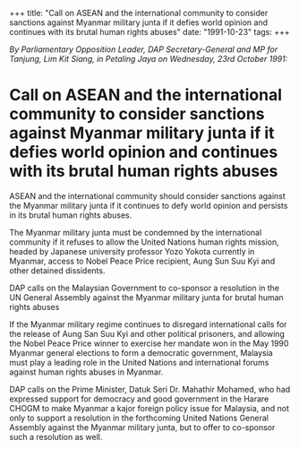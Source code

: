 +++ 
title: "Call on ASEAN and the international community to consider sanctions against Myanmar military junta if it defies world opinion and continues with its brutal human rights abuses"
date: "1991-10-23"
tags:
+++

_By Parliamentary Opposition Leader, DAP Secretary-General and MP for Tanjung, Lim Kit Siang, in Petaling Jaya on Wednesday, 23rd October 1991:_

# Call on ASEAN and the international community to consider sanctions against Myanmar military junta if it defies world opinion and continues with its brutal human rights abuses

ASEAN and the international community should consider sanctions against the Myanmar military junta if it continues to defy world opinion and persists in its brutal human rights abuses.</u>

The Myanmar military junta must be condemned by the international community if it refuses to allow the United Nations human rights mission, headed by Japanese university professor Yozo Yokota currently in Myanmar, access to Nobel Peace Price recipient, Aung Sun Suu Kyi and other detained dissidents.

DAP calls on the Malaysian Government to co-sponsor a resolution in the UN General Assembly against the Myanmar military junta for brutal human rights abuses

If the Myanmar military regime continues to disregard international calls for the release of Aung San Suu Kyi and other political prisoners, and allowing the Nobel Peace Price winner to exercise her mandate won in the May 1990 Myanmar general elections to form a democratic government, Malaysia must play a leading role in the United Nations and international forums against human rights abuses in Myanmar.

DAP calls on the Prime Minister, Datuk Seri Dr. Mahathir Mohamed, who had expressed support for democracy and good government in the Harare CHOGM to make Myanmar a kajor foreign policy issue for Malaysia, and not only to support a resolution in the forthcoming United Nations General Assembly against the Myanmar military junta, but to offer to co-sponsor such a resolution as well.
 
